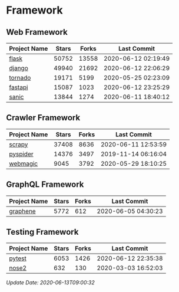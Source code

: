 # Framework

## Web Framework

| Project Name | Stars | Forks | Last Commit |
| ------------ | ----- | ----- | ----------- |
| [flask](https://github.com/pallets/flask) | 50752 | 13558 | 2020-06-12 02:19:49 |
| [django](https://github.com/django/django) | 49940 | 21692 | 2020-06-12 22:06:29 |
| [tornado](https://github.com/tornadoweb/tornado) | 19171 | 5199 | 2020-05-25 02:23:09 |
| [fastapi](https://github.com/tiangolo/fastapi) | 15087 | 1023 | 2020-06-12 23:25:29 |
| [sanic](https://github.com/huge-success/sanic) | 13844 | 1274 | 2020-06-11 18:40:12 |

## Crawler Framework

| Project Name | Stars | Forks | Last Commit |
| ------------ | ----- | ----- | ----------- |
| [scrapy](https://github.com/scrapy/scrapy) | 37408 | 8636 | 2020-06-11 12:53:59 |
| [pyspider](https://github.com/binux/pyspider) | 14376 | 3497 | 2019-11-14 06:16:04 |
| [webmagic](https://github.com/code4craft/webmagic) | 9045 | 3792 | 2020-05-29 18:10:25 |

## GraphQL Framework

| Project Name | Stars | Forks | Last Commit |
| ------------ | ----- | ----- | ----------- |
| [graphene](https://github.com/graphql-python/graphene) | 5772 | 612 | 2020-06-05 04:30:23 |

## Testing Framework

| Project Name | Stars | Forks | Last Commit |
| ------------ | ----- | ----- | ----------- |
| [pytest](https://github.com/pytest-dev/pytest) | 6053 | 1426 | 2020-06-12 22:35:38 |
| [nose2](https://github.com/nose-devs/nose2) | 632 | 130 | 2020-03-03 16:52:03 |

*Update Date: 2020-06-13T09:00:32*